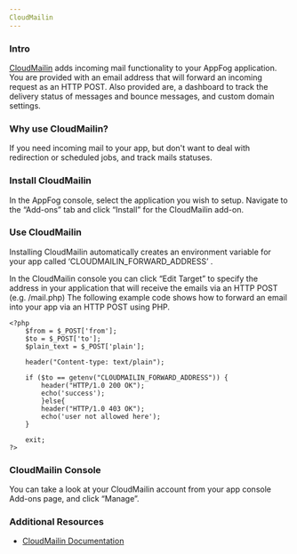 ```yaml
---
CloudMailin
---
```


### Intro

[CloudMailin](http://www.cloudmailin.com/) adds incoming mail functionality to your AppFog application. You are provided with an email address that will forward an incoming request as an HTTP POST. Also provided are, a dashboard to track the delivery status of messages and bounce messages, and custom domain settings.

### Why use CloudMailin?

If you need incoming mail to your app, but don't want to deal with redirection or scheduled jobs, and track mails statuses.

### Install CloudMailin

In the AppFog console, select the application you wish to setup.
Navigate to the “Add-ons” tab and click “Install” for the CloudMailin add-on.

### Use CloudMailin

Installing CloudMailin automatically creates an environment variable for your app called ‘CLOUDMAILIN_FORWARD_ADDRESS’ .

In the CloudMailin console you can click “Edit Target” to specify the address in your application that will receive the emails via an HTTP POST (e.g. /mail.php)
The following example code shows how to forward an email into your app via an HTTP POST using PHP.

    <?php
        $from = $_POST['from'];
        $to = $_POST['to'];
        $plain_text = $_POST['plain'];

        header("Content-type: text/plain");

        if ($to == getenv("CLOUDMAILIN_FORWARD_ADDRESS")) {
            header("HTTP/1.0 200 OK");
            echo('success');
            }else{
            header("HTTP/1.0 403 OK");
            echo('user not allowed here');
        }

        exit;
    ?>

### CloudMailin Console

You can take a look at your CloudMailin account from your app console Add-ons page, and click “Manage”.

### Additional Resources

* [CloudMailin Documentation](http://docs.cloudmailin.com/)



